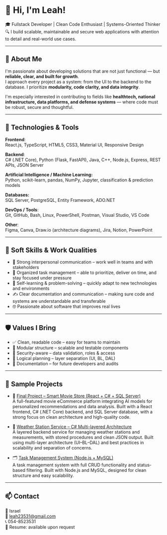 # 👋 Hi, I'm Leah!

🎓 Fullstack Developer | Clean Code Enthusiast | Systems-Oriented Thinker  
🔍 I build scalable, maintainable and secure web applications with attention to detail and real-world use cases.

---

## 🌟 About Me

I'm passionate about developing solutions that are not just functional — but **reliable, clear, and built for growth**.  
I approach every project as a system: from the UI to the backend to the database. I prioritize **modularity, code clarity, and data integrity**.

I'm especially interested in contributing to fields like **healthtech, national infrastructure, data platforms, and defense systems** — where code must be robust, secure and thoughtful.

---

## 🧰 Technologies & Tools

**Frontend**:  
React.js, TypeScript, HTML5, CSS3, Material UI, Responsive Design  

**Backend**:  
C# (.NET Core), Python (Flask, FastAPI), Java, C++, Node.js, Express, REST APIs, JSON Server  

**Artificial Intelligence / Machine Learning:**  
Python, scikit-learn, pandas, NumPy, Jupyter, classification & prediction models 

**Databases:**  
SQL Server, PostgreSQL, Entity Framework, ADO.NET 

**DevOps / Tools**:  
Git, GitHub, Bash, Linux, PowerShell, Postman, Visual Studio, VS Code  

**Other**:  
Figma, Canva, Draw.io (architecture diagrams), Jira, Notion, PowerPoint

---

## 🧠 Soft Skills & Work Qualities

- 🤝 Strong interpersonal communication – work well in teams and with stakeholders  
- 🧩 Organized task management – able to prioritize, deliver on time, and stay focused under pressure  
- 🎯 Self-learning & problem-solving – quickly adapt to new technologies and environments  
- ✍️ Clear documentation and communication – making sure code and systems are understandable and transferable  
- 🤓 Passionate about software that improves real lives

---

## 🛡 Values I Bring

- ✅ Clean, readable code – easy for teams to maintain  
- 🧩 Modular structure – scalable and testable components  
- 🔐 Security-aware – data validation, roles & access  
- 🧠 Logical planning – layer separation (UI, BL, DAL)  
- 📄 Documentation – for future developers and audits

---

## 🚀 Sample Projects

- 🛒 [Final Project – Smart Movie Store (React + C# + SQL Server)](https://github.com/esther128979/projectAI.git)  
  A full-featured movie eCommerce platform integrating AI models for personalized recommendations and data analysis.
  Built with a React frontend, C# (.NET Core) backend, and SQL Server database, with a strong focus on clean architecture and high-quality code.
  
- 📡 [Weather Station Service – C# Multi-layered Architecture](https://github.com/leahelkabetz/Meteorological-service.git)  
  A layered backend service for managing weather stations and measurements, with stored procedures and clean JSON output.
  Built using multi-layer architecture (UI–BL–DAL) and best practices in scalability and separation of concerns.
  
- 🗂️ [Task Management System (Node.js + MySQL)](https://github.com/leahelkabetz/System-Node.js.git)  
  A task management system with full CRUD functionality and status-based filtering.
  Built with Node.js and MySQL, designed for clean structure and easy scalability.

---


## 📫 Contact

📍 Israel  
📧 leah23531@gmail.com  
📞 054-8523531  
📁 Resume: available upon request
